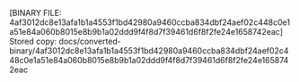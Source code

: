[BINARY FILE: 4af3012dc8e13afa1b1a4553f1bd42980a9460ccba834dbf24aef02c448c0e1a51e84a060b8015e8b9b1a02ddd9f4f8d7f39461d6f8f2fe24e1658742eac]
Stored copy: docs/converted-binary/4af3012dc8e13afa1b1a4553f1bd42980a9460ccba834dbf24aef02c448c0e1a51e84a060b8015e8b9b1a02ddd9f4f8d7f39461d6f8f2fe24e1658742eac
